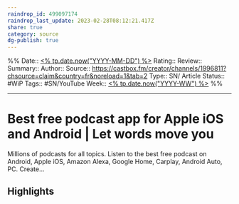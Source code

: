 ```yaml
---
raindrop_id: 499097174
raindrop_last_update: 2023-02-28T08:12:21.417Z
share: true
category: source
dg-publish: true
---
```


%%
Date:: [<% tp.date.now("YYYY-MM-DD") %>](%3C%25%20tp.date.now(%22YYYY-MM-DD%22)%20%25%3E.md)
Rating::
Review:: 
Summary:: 
Author::
Source:: https://castbox.fm/creator/channels/1996811?chsource=claim&country=fr&noreload=1&tab=2
Type:: SN/ Article
Status:: #WiP
Tags:: #SN/YouTube
Week:: [<% tp.date.now("YYYY-WW") %>](%3C%25%20tp.date.now(%22YYYY-WW%22)%20%25%3E.md)
%%
***
# Best free podcast app for Apple iOS and Android | Let words move you

Millions of podcasts for all topics. Listen to the best free podcast on Android, Apple iOS, Amazon Alexa, Google Home, Carplay, Android Auto, PC. Create...

## Highlights

